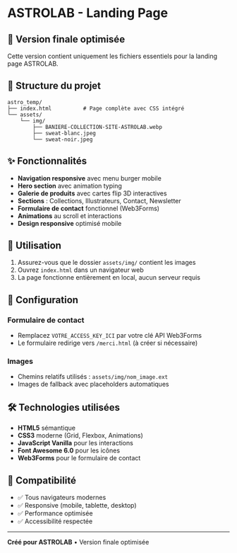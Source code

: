 # ASTROLAB - Landing Page

## 🎯 Version finale optimisée

Cette version contient uniquement les fichiers essentiels pour la landing page ASTROLAB.

## 📁 Structure du projet

```
astro_temp/
├── index.html          # Page complète avec CSS intégré
└── assets/
    └── img/
        ├── BANIERE-COLLECTION-SITE-ASTROLAB.webp
        ├── sweat-blanc.jpeg
        └── sweat-noir.jpeg
```

## ✨ Fonctionnalités

- **Navigation responsive** avec menu burger mobile
- **Hero section** avec animation typing
- **Galerie de produits** avec cartes flip 3D interactives
- **Sections** : Collections, Illustrateurs, Contact, Newsletter
- **Formulaire de contact** fonctionnel (Web3Forms)
- **Animations** au scroll et interactions
- **Design responsive** optimisé mobile

## 🚀 Utilisation

1. Assurez-vous que le dossier `assets/img/` contient les images
2. Ouvrez `index.html` dans un navigateur web
3. La page fonctionne entièrement en local, aucun serveur requis

## 📝 Configuration

### Formulaire de contact
- Remplacez `VOTRE_ACCESS_KEY_ICI` par votre clé API Web3Forms
- Le formulaire redirige vers `/merci.html` (à créer si nécessaire)

### Images
- Chemins relatifs utilisés : `assets/img/nom_image.ext`
- Images de fallback avec placeholders automatiques

## 🛠️ Technologies utilisées

- **HTML5** sémantique
- **CSS3** moderne (Grid, Flexbox, Animations)
- **JavaScript Vanilla** pour les interactions
- **Font Awesome 6.0** pour les icônes
- **Web3Forms** pour le formulaire de contact

## 📱 Compatibilité

- ✅ Tous navigateurs modernes
- ✅ Responsive (mobile, tablette, desktop)
- ✅ Performance optimisée
- ✅ Accessibilité respectée

---

**Créé pour ASTROLAB** • Version finale optimisée
